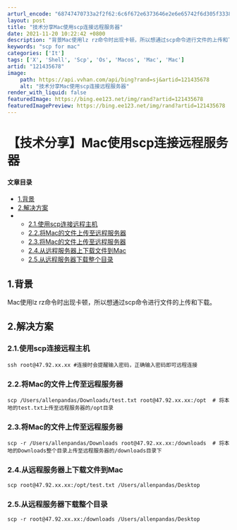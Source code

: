 ```yaml
---
arturl_encode: "68747470733a2f2f62:6c6f672e6373646e2e6e65742f6d305f33383036383837362f:61727469636c652f64657461696c732f313231343335363738"
layout: post
title: "技术分享Mac使用scp连接远程服务器"
date: 2021-11-20 10:22:42 +0800
description: "背景Mac使用lz rz命令时出现卡顿，所以想通过scp命令进行文件的上传和下载。1.使用scp连接"
keywords: "scp for mac"
categories: ['It']
tags: ['X', 'Shell', 'Scp', 'Os', 'Macos', 'Mac', 'Mac']
artid: "121435678"
image:
    path: https://api.vvhan.com/api/bing?rand=sj&artid=121435678
    alt: "技术分享Mac使用scp连接远程服务器"
render_with_liquid: false
featuredImage: https://bing.ee123.net/img/rand?artid=121435678
featuredImagePreview: https://bing.ee123.net/img/rand?artid=121435678
---
```


# 【技术分享】Mac使用scp连接远程服务器

#### 文章目录

* [1.背景](#1_1)
* [2.解决方案](#2_4)
* + [2.1.使用scp连接远程主机](#21scp_5)
  + [2.2.将Mac的文件上传至远程服务器](#22Mac_10)
  + [2.3.将Mac的文件上传至远程服务器](#23Mac_15)
  + [2.4.从远程服务器上下载文件到Mac](#24Mac_20)
  + [2.5.从远程服务器下载整个目录](#25_25)

## 1.背景

Mac使用lz rz命令时出现卡顿，所以想通过scp命令进行文件的上传和下载。

## 2.解决方案

### 2.1.使用scp连接远程主机

```shell
ssh root@47.92.xx.xx #连接时会提醒输入密码，正确输入密码即可远程连接

```

### 2.2.将Mac的文件上传至远程服务器

```shell
scp /Users/allenpandas/Downloads/test.txt root@47.92.xx.xx:/opt  # 将本地的test.txt上传至远程服务器的/opt目录

```

### 2.3.将Mac的文件上传至远程服务器

```shell
scp -r /Users/allenpandas/Downloads root@47.92.xx.xx:/downloads  # 将本地的Downloads整个目录上传至远程服务器的/downloads目录下

```

### 2.4.从远程服务器上下载文件到Mac

```shell
scp root@47.92.xx.xx:/opt/test.txt /Users/allenpandas/Desktop

```

### 2.5.从远程服务器下载整个目录

```shell
scp -r root@47.92.xx.xx:/downloads /Users/allenpandas/Desktop

```